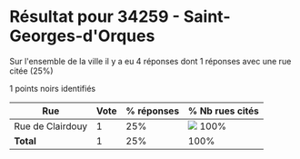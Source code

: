 # Résultat pour 34259 - Saint-Georges-d'Orques

Sur l'ensemble de la ville il y a eu 4 réponses dont 1 réponses avec une rue citée (25%)

1 points noirs identifiés

| Rue | Vote | % réponses | % Nb rues cités|
|-----|------|------------|----------------|
| Rue de Clairdouy | 1 | 25% | <img src="../../img/bar_100.gif" />&nbsp;100%|
| **Total** | 1 | 25% | 100%|
